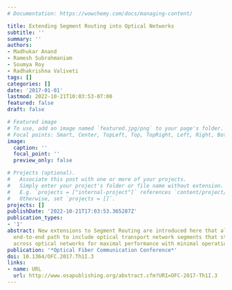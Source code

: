 ```yaml
---
# Documentation: https://wowchemy.com/docs/managing-content/

title: Extending Segment Routing into Optical Networks
subtitle: ''
summary: ''
authors:
- Madhukar Anand
- Ramesh Subrahmaniam
- Soumya Roy
- Radhakrishna Valiveti
tags: []
categories: []
date: '2017-01-01'
lastmod: 2022-10-21T10:03:53-07:00
featured: false
draft: false

# Featured image
# To use, add an image named `featured.jpg/png` to your page's folder.
# Focal points: Smart, Center, TopLeft, Top, TopRight, Left, Right, BottomLeft, Bottom, BottomRight.
image:
  caption: ''
  focal_point: ''
  preview_only: false

# Projects (optional).
#   Associate this post with one or more of your projects.
#   Simply enter your project's folder or file name without extension.
#   E.g. `projects = ["internal-project"]` references `content/project/deep-learning/index.md`.
#   Otherwise, set `projects = []`.
projects: []
publishDate: '2022-10-21T17:03:53.365287Z'
publication_types:
- '1'
abstract: New extensions to Segment Routing are introduced here that allow for an
  end-to-end path to include optical transport network segments that steer packets
  across optical networks for maximal performance with minimal operational changes.
publication: '*Optical Fiber Communication Conference*'
doi: 10.1364/OFC.2017.Th1I.3
links:
- name: URL
  url: http://www.osapublishing.org/abstract.cfm?URI=OFC-2017-Th1I.3
---
```

